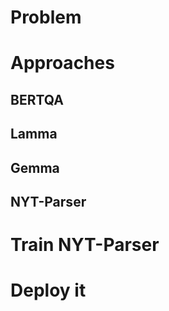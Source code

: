 # Problem

# Approaches

## BERTQA

## Lamma

## Gemma

## NYT-Parser

# Train NYT-Parser

# Deploy it